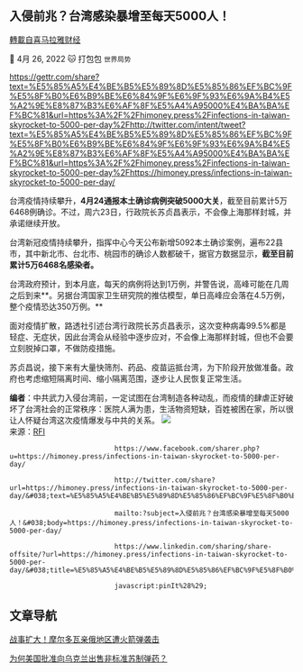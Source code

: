 
## 入侵前兆？台湾感染暴增至每天5000人！
[轉載自喜马拉雅财经](https://himoney.press/infections-in-taiwan-skyrocket-to-5000-per-day/)

:date: 4月 26, 2022 :cat: 打包包 `世界局势` 

https://gettr.com/share?text=%E5%85%A5%E4%BE%B5%E5%89%8D%E5%85%86%EF%BC%9F%E5%8F%B0%E6%B9%BE%E6%84%9F%E6%9F%93%E6%9A%B4%E5%A2%9E%E8%87%B3%E6%AF%8F%E5%A4%A95000%E4%BA%BA%EF%BC%81&url=https%3A%2F%2Fhimoney.press%2Finfections-in-taiwan-skyrocket-to-5000-per-day%2Fhttp://twitter.com/intent/tweet?text=%E5%85%A5%E4%BE%B5%E5%89%8D%E5%85%86%EF%BC%9F%E5%8F%B0%E6%B9%BE%E6%84%9F%E6%9F%93%E6%9A%B4%E5%A2%9E%E8%87%B3%E6%AF%8F%E5%A4%A95000%E4%BA%BA%EF%BC%81&url=https%3A%2F%2Fhimoney.press%2Finfections-in-taiwan-skyrocket-to-5000-per-day%2Fhttps://himoney.press/infections-in-taiwan-skyrocket-to-5000-per-day/

台湾疫情持续攀升，**4月24通报本土确诊病例突破5000大关**，截至目前累计5万6468例确诊。不过，周六23日，行政院长苏贞昌表示，不会像上海那样封城，并承诺继续开放。
    
台湾新冠疫情持续攀升，指挥中心今天公布新增5092本土确诊案例，遍布22县市，其中新北市、台北市、桃园市的确诊人数都破千，据官方数据显示，**截至目前累计5万6468名感染者。**
    
台湾政府预计，到本月底，每天的病例将达到1万例，并警告说，高峰可能在几周之后到来**。另据台湾国家卫生研究院的推估模型，单日高峰应会落在4.5万例，整个疫情恐达350万例。**
    
面对疫情扩散，路透社引述台湾行政院长苏贞昌表示，这次变种病毒99.5%都是轻症、无症状，因此台湾会从经验中逐步应对，不会像上海那样封城，但也不会要立刻脱掉口罩，不做防疫措施。
    
苏贞昌说，接下来有大量快筛剂、药品、疫苗运抵台湾，为下阶段开放做准备。政府也考虑缩短隔离时间、缩小隔离范围，逐步让人民恢复正常生活。
    
**编者**：中共武力入侵台湾前，一定试图在台湾制造各种动乱，而疫情的肆虐正好破坏了台湾社会的正常秩序：医院人满为患，生活物资短缺，百姓被困在家，所以很让人怀疑台湾这次疫情爆发与中共的关系。
    ![](https://himoney.press/wp-content/uploads/2022/04/image-1024x511.png)    
来源：[RFI](https://www.rfi.fr/cn/%E6%B8%AF%E6%BE%B3%E5%8F%B0/20220424-%E5%8F%B0%E6%B9%BE%E6%9C%AC%E5%9C%9F%E7%97%85%E4%BE%8B%E7%A0%B45000%E5%A4%A7%E9%97%9C-%E8%8B%8F%E8%B4%9E%E6%98%8C-%E4%B8%8D%E4%BC%9A%E5%83%8F%E4%B8%8A%E6%B5%B7%E9%82%A3%E6%A0%B7%E5%B0%81%E5%9F%8E)

                              https://www.facebook.com/sharer.php?u=https://himoney.press/infections-in-taiwan-skyrocket-to-5000-per-day/

                              http://twitter.com/share?url=https://himoney.press/infections-in-taiwan-skyrocket-to-5000-per-day/&#038;text=%E5%85%A5%E4%BE%B5%E5%89%8D%E5%85%86%EF%BC%9F%E5%8F%B0%E6%B9%BE%E6%84%9F%E6%9F%93%E6%9A%B4%E5%A2%9E%E8%87%B3%E6%AF%8F%E5%A4%A95000%E4%BA%BA%EF%BC%81
            
                              mailto:?subject=入侵前兆？台湾感染暴增至每天5000人！&#038;body=https://himoney.press/infections-in-taiwan-skyrocket-to-5000-per-day/

                              https://www.linkedin.com/sharing/share-offsite/?url=https://himoney.press/infections-in-taiwan-skyrocket-to-5000-per-day/&#038;title=%E5%85%A5%E4%BE%B5%E5%89%8D%E5%85%86%EF%BC%9F%E5%8F%B0%E6%B9%BE%E6%84%9F%E6%9F%93%E6%9A%B4%E5%A2%9E%E8%87%B3%E6%AF%8F%E5%A4%A95000%E4%BA%BA%EF%BC%81

                              javascript:pinIt%28%29;    

                 	
## 文章导航
	

[战事扩大！摩尔多瓦亲俄地区遭火箭弹袭击](https://himoney.press/pro-russian-region-of-moldova-hit-by-rockets/)

[为何美国批准向乌克兰出售非标准苏制弹药？](https://himoney.press/why-did-the-us-approve-the-sale-of-non-standard-soviet-ammunition-to-ukraine/)
